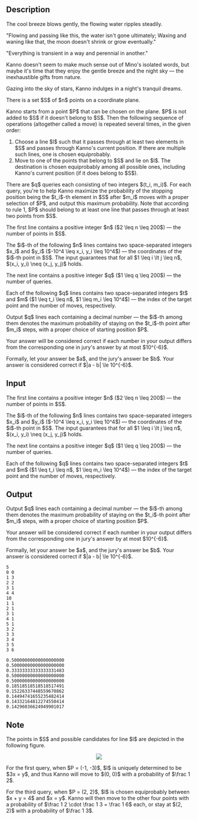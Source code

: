 ## Description

<div><div class="epigraph"><div class="epigraph-text"><span class="tex-font-style-it"> The cool breeze blows gently, the flowing water ripples steadily.<p>"Flowing and passing like this, the water isn't gone ultimately; Waxing and waning like that, the moon doesn't shrink or grow eventually."</p><p>"Everything is transient in a way and perennial in another."</p><p>Kanno doesn't seem to make much sense out of Mino's isolated words, but maybe it's time that they enjoy the gentle breeze and the night sky&nbsp;— the inexhaustible gifts from nature.</p><p>Gazing into the sky of stars, Kanno indulges in a night's tranquil dreams. </p></span></div></div><p>There is a set $S$ of $n$ points on a coordinate plane.</p><p>Kanno starts from a point $P$ that can be chosen on the plane. $P$ is not added to $S$ if it doesn't belong to $S$. Then the following sequence of operations (altogether called a <span class="tex-font-style-it">move</span>) is repeated several times, in the given order:</p><ol> <li> Choose a line $l$ such that it passes through at least two elements in $S$ and passes through Kanno's current position. If there are multiple such lines, one is chosen equiprobably. </li><li> Move to one of the points that belong to $S$ and lie on $l$. The destination is chosen equiprobably among all possible ones, including Kanno's current position (if it does belong to $S$). </li></ol><p>There are $q$ queries each consisting of two integers $(t_i, m_i)$. For each query, you're to help Kanno maximize the probability of the stopping position being the $t_i$-th element in $S$ after $m_i$ moves with a proper selection of $P$, and output this maximum probability. Note that according to rule 1, $P$ should belong to at least one line that passes through at least two points from $S$.</p></div><div class="input-specification"><p>The first line contains a positive integer $n$ ($2 \leq n \leq 200$)&nbsp;— the number of points in $S$.</p><p>The $i$-th of the following $n$ lines contains two space-separated integers $x_i$ and $y_i$ ($-10^4 \leq x_i, y_i \leq 10^4$)&nbsp;— the coordinates of the $i$-th point in $S$. The input guarantees that for all $1 \leq i \lt j \leq n$, $(x_i, y_i) \neq (x_j, y_j)$ holds.</p><p>The next line contains a positive integer $q$ ($1 \leq q \leq 200$)&nbsp;— the number of queries.</p><p>Each of the following $q$ lines contains two space-separated integers $t$ and $m$ ($1 \leq t_i \leq n$, $1 \leq m_i \leq 10^4$)&nbsp;— the index of the target point and the number of moves, respectively.</p></div><div class="output-specification"><p>Output $q$ lines each containing a decimal number&nbsp;— the $i$-th among them denotes the maximum probability of staying on the $t_i$-th point after $m_i$ steps, with a proper choice of starting position $P$.</p><p>Your answer will be considered correct if each number in your output differs from the corresponding one in jury's answer by at most $10^{-6}$.</p><p>Formally, let your answer be $a$, and the jury's answer be $b$. Your answer is considered correct if $|a - b| \le 10^{-6}$.</p></div>

## Input

<p>The first line contains a positive integer $n$ ($2 \leq n \leq 200$)&nbsp;— the number of points in $S$.</p><p>The $i$-th of the following $n$ lines contains two space-separated integers $x_i$ and $y_i$ ($-10^4 \leq x_i, y_i \leq 10^4$)&nbsp;— the coordinates of the $i$-th point in $S$. The input guarantees that for all $1 \leq i \lt j \leq n$, $(x_i, y_i) \neq (x_j, y_j)$ holds.</p><p>The next line contains a positive integer $q$ ($1 \leq q \leq 200$)&nbsp;— the number of queries.</p><p>Each of the following $q$ lines contains two space-separated integers $t$ and $m$ ($1 \leq t_i \leq n$, $1 \leq m_i \leq 10^4$)&nbsp;— the index of the target point and the number of moves, respectively.</p>

## Output

<p>Output $q$ lines each containing a decimal number&nbsp;— the $i$-th among them denotes the maximum probability of staying on the $t_i$-th point after $m_i$ steps, with a proper choice of starting position $P$.</p><p>Your answer will be considered correct if each number in your output differs from the corresponding one in jury's answer by at most $10^{-6}$.</p><p>Formally, let your answer be $a$, and the jury's answer be $b$. Your answer is considered correct if $|a - b| \le 10^{-6}$.</p>





```input1
5
0 0
1 3
2 2
3 1
4 4
10
1 1
2 1
3 1
4 1
5 1
3 2
3 3
3 4
3 5
3 6

```




```output1
0.50000000000000000000
0.50000000000000000000
0.33333333333333331483
0.50000000000000000000
0.50000000000000000000
0.18518518518518517491
0.15226337448559670862
0.14494741655235482414
0.14332164812274550414
0.14296036624949901017

```



## Note

<p>The points in $S$ and possible candidates for line $l$ are depicted in the following figure.</p><center> <img class="tex-graphics" src="file://38FQQ7Cg.png" style="max-width: 100.0%;max-height: 100.0%;"> </center><p>For the first query, when $P = (-1, -3)$, $l$ is uniquely determined to be $3x = y$, and thus Kanno will move to $(0, 0)$ with a probability of $\frac 1 2$.</p><p>For the third query, when $P = (2, 2)$, $l$ is chosen equiprobably between $x + y = 4$ and $x = y$. Kanno will then move to the other four points with a probability of $\frac 1 2 \cdot \frac 1 3 = \frac 1 6$ each, or stay at $(2, 2)$ with a probability of $\frac 1 3$.</p>
